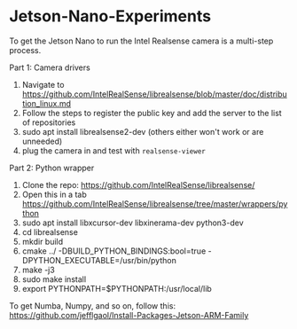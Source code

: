 # Jetson-Nano-Experiments

To get the Jetson Nano to run the Intel Realsense camera is a multi-step process.

Part 1: Camera drivers
1. Navigate to https://github.com/IntelRealSense/librealsense/blob/master/doc/distribution_linux.md
2. Follow the steps to register the public key and add the server to the list of repositories
3. sudo apt install librealsense2-dev (others either won't work or are unneeded)
4. plug the camera in and test with `realsense-viewer`

Part 2: Python wrapper
1. Clone the repo: https://github.com/IntelRealSense/librealsense/
2. Open this in a tab https://github.com/IntelRealSense/librealsense/tree/master/wrappers/python
3. sudo apt install libxcursor-dev libxinerama-dev python3-dev
4. cd librealsense
5. mkdir build
6. cmake ../ -DBUILD_PYTHON_BINDINGS:bool=true -DPYTHON_EXECUTABLE=/usr/bin/python
7. make -j3
8. sudo make install
9. export PYTHONPATH=$PYTHONPATH:/usr/local/lib

To get Numba, Numpy, and so on, follow this: https://github.com/jefflgaol/Install-Packages-Jetson-ARM-Family


